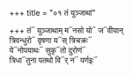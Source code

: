 +++
title = "०१ तं युञ्जाथां"

+++
तं᳓ युञ्जाथाम् म᳓नसो यो᳓ ज᳓वीयान्  
त्रिवन्धुरो᳓ वृषणा य᳓स् त्रिचक्रः᳓  
ये᳓नोपयाथः᳓ सुकृ᳓तो दुरोणं᳓  
त्रिधा᳓तुना पतथो वि᳓र् न᳓ पर्णइः᳓